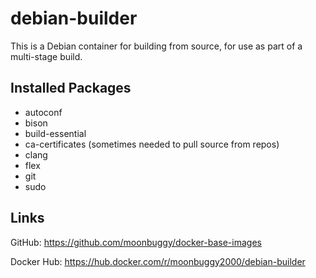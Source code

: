 # debian-builder

This is a Debian container for building from source, for use as part of a multi-stage build.

## Installed Packages

*   autoconf
*   bison
*   build-essential
*   ca-certificates (sometimes needed to pull source from repos)
*   clang
*   flex
*   git
*   sudo

## Links
GitHub: <https://github.com/moonbuggy/docker-base-images>

Docker Hub: <https://hub.docker.com/r/moonbuggy2000/debian-builder>
